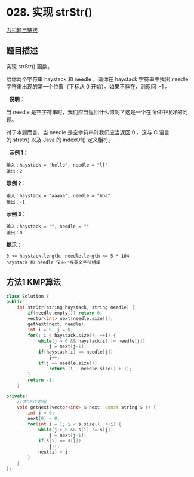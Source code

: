 # 028. 实现 strStr() 

[力扣题目链接](https://leetcode-cn.com/problems/implement-strstr/)     


## 题目描述  

实现 strStr() 函数。

给你两个字符串 haystack 和 needle ，请你在 haystack 字符串中找出 needle 字符串出现的第一个位置（下标从 0 开始）。如果不存在，则返回  -1 。

 
**说明：**

当 needle 是空字符串时，我们应当返回什么值呢？这是一个在面试中很好的问题。

对于本题而言，当 needle 是空字符串时我们应当返回 0 。这与 C 语言的 strstr() 以及 Java 的 indexOf() 定义相符。

 
**示例 1：**

    输入：haystack = "hello", needle = "ll"
    输出：2

**示例 2：**    

    输入：haystack = "aaaaa", needle = "bba"
    输出：-1

**示例 3：**

    输入：haystack = "", needle = ""
    输出：0

**提示：**

    0 <= haystack.length, needle.length <= 5 * 104
    haystack 和 needle 仅由小写英文字符组成




## 方法1 KMP算法  

```cpp
class Solution {
public:
    int strStr(string haystack, string needle) {
        if(needle.empty()) return 0;
        vector<int> next(needle.size());
        getNext(next, needle);
        int i = 0, j = 0;
        for(; i < haystack.size(); ++i) {
            while(j > 0 && haystack[i] != needle[j])
                j = next[j-1];
            if(haystack[i] == needle[j])
                j++;
            if(j == needle.size())
                return (i - needle.size() + 1);
        }
        return -1;
    }

private:
    //求next数组
    void getNext(vector<int> & next, const string & s) {
        int j = 0;
        next[0] = 0;
        for(int i = 1; i < s.size(); ++i) {
            while(j > 0 && s[i] != s[j])
                j = next[j-1];
            if(s[i] == s[j])
                j++;
            next[i] = j;
        }
    }
};
```